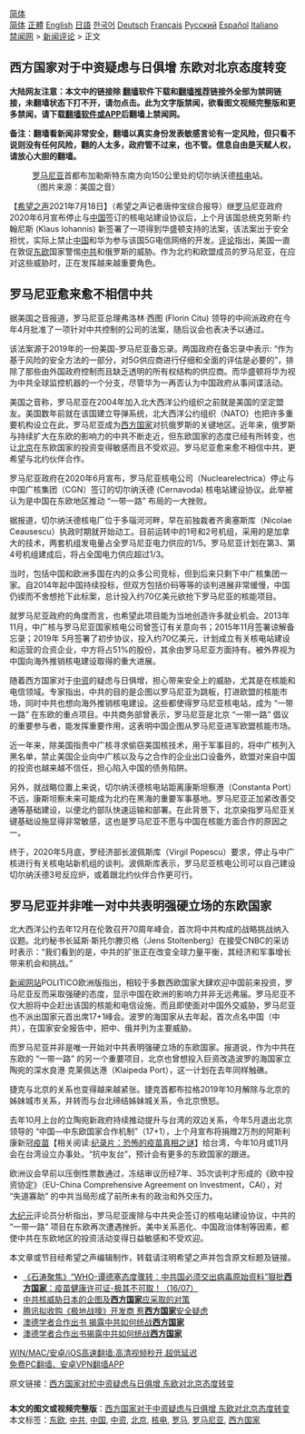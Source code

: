  <!-- 面包屑导航 --> <div class="breadcrumb"><!-- GTranslate: https://gtranslate.io/ -->  <div class="switcher notranslate">  <div class="selected">  <a href="#" onclick="return false;"> 简体</a>  </div>  <div class="option">  <a href="https://www.bannedbook.org" onclick="doGTranslate('zh-CN|zh-CN');jQuery('div.switcher div.selected a').html(jQuery(this).html());return false;" title="简体中文" class="nturl selected"> 简体</a>  <a href="https://www.bannedbook.org/zh-tw/" onclick="doGTranslate('zh-CN|zh-TW');jQuery('div.switcher div.selected a').html(jQuery(this).html());return false;" title="繁體中文" class="nturl"> 正體</a>  <a href="https://www.bannedbook.org/en/" onclick="doGTranslate('zh-CN|en');jQuery('div.switcher div.selected a').html(jQuery(this).html());return false;" title="English" class="nturl"> English</a>  <a href="https://www.bannedbook.org/ja/" onclick="doGTranslate('zh-CN|ja');jQuery('div.switcher div.selected a').html(jQuery(this).html());return false;" title="日本語" class="nturl"> 日語</a>  <a href="https://www.bannedbook.org/ko/" onclick="doGTranslate('zh-CN|ko');jQuery('div.switcher div.selected a').html(jQuery(this).html());return false;" title="한국어" class="nturl"> 한국어</a>  <a href="https://www.bannedbook.org/de/" onclick="doGTranslate('zh-CN|de');jQuery('div.switcher div.selected a').html(jQuery(this).html());return false;" title="Deutsch" class="nturl"> Deutsch</a>  <a href="https://www.bannedbook.org/fr/" onclick="doGTranslate('zh-CN|fr');jQuery('div.switcher div.selected a').html(jQuery(this).html());return false;" title="Français" class="nturl"> Français</a>  <a href="https://www.bannedbook.org/ru/" onclick="doGTranslate('zh-CN|ru');jQuery('div.switcher div.selected a').html(jQuery(this).html());return false;" title="Русский" class="nturl"> Русский</a>  <a href="https://www.bannedbook.org/es/" onclick="doGTranslate('zh-CN|es');jQuery('div.switcher div.selected a').html(jQuery(this).html());return false;" title="Español" class="nturl"> Español</a>  <a href="https://www.bannedbook.org/it/" onclick="doGTranslate('zh-CN|it');jQuery('div.switcher div.selected a').html(jQuery(this).html());return false;" title="Italiano" class="nturl"> Italiano</a>  </div>  </div>      <div class='breadcrumb-sub'><!-- Breadcrumb NavXT 6.3.0 --> <a href="https://www.bannedbook.org/" class="home">禁闻网</a> &gt; <a href="https://www.bannedbook.org/bnews/comments/" class="category">新闻评论</a> &gt; 正文</div></div><h2>西方国家对于中资疑虑与日俱增 东欧对北京态度转变</h2> <p class="notice"><b>大陆网友注意：本文中的链接除 <a href="https://github.com/bannedbook/fanqiang" >翻墙</a>软件下载和<a href="https://github.com/killgcd/justmysocks/blob/master/README.md">翻墙推荐</a>链接外全部为禁网链接，未翻墙状态下打不开，请勿点击。此为文字版禁闻，欲看图文视频完整版和更多禁闻，请下载<a href="https://github.com/bannedbook/fanqiang">翻墙软件或APP</a>后翻墙上禁闻网。</p><p>备注：翻墙看新闻非常安全，翻墙以真实身份发表敏感言论有一定风险，但只看不说则没有任何风险，翻的人太多，政府管不过来，也不管。信息自由是天赋人权，请放心大胆的翻墙。</b></p>  <div class="entry"> <figure><figcaption><a href="https://www.bannedbook.org/bnews/tag/%e7%bd%97%e9%a9%ac%e5%b0%bc%e4%ba%9a/" class="st_tag internal_tag" rel="tag" title="标签 罗马尼亚 下的日志">罗马尼亚</a>首都布加勒斯特东南方向150公里处的切尔纳沃德<a href="https://www.bannedbook.org/bnews/tag/%E6%A0%B8%E7%94%B5/" class="st_tag internal_tag" rel="tag" title="标签 核电 下的日志">核电</a>站。（图片来源：美国之音）</figcaption></figure> <p>【<span class='wp_keywordlink_affiliate'><a href="https://www.soundofhope.org" title="希望之声" target="_blank">希望之声</a></span>2021年7月18日】（希望之声记者唐仲宝综合报导）继<a href="https://www.bannedbook.org/bnews/tag/%e7%bd%97%e9%a9%ac/" class="st_tag internal_tag" rel="tag" title="标签 罗马 下的日志">罗马</a>尼亚政府2020年6月宣布停止与<span class='wp_keywordlink_affiliate'><a href="https://www.bannedbook.org/" title="中国" target="_blank">中国</a></span>签订的核电站建设协议后，上个月该国总统克劳斯·约翰尼斯 (Klaus Iohannis) 新签署了一项得到华盛顿支持的法案，该法案出于安全担忧，实际上禁止<a href="https://www.bannedbook.org/bnews/tag/%E4%B8%AD%E5%9B%BD/" class="st_tag internal_tag" rel="tag" title="标签 中国 下的日志">中国</a>和华为参与该国5G电信网络的开发。<span class='wp_keywordlink_affiliate'><a href="https://www.bannedbook.org/bnews/comments/" title="新闻评论" target="_blank">评论</a></span>指出，美国一直在敦促<a href="https://www.bannedbook.org/bnews/tag/%E4%B8%9C%E6%AC%A7/" class="st_tag internal_tag" rel="tag" title="标签 东欧 下的日志">东欧</a>国家警惕<a href="https://www.bannedbook.org/bnews/tag/%e4%b8%ad%e5%85%b1/" class="st_tag internal_tag" rel="tag" title="标签 中共 下的日志">中共</a>和俄罗斯的威胁。作为北约和欧盟成员的罗马尼亚，在应对这些威胁时，正在发挥越来越重要角色。</p> <h2><strong>罗马尼亚愈来愈不相信中共</strong></h2> <p>据美国之音报道，罗马尼亚总理弗洛林·西图 (Florin Citu) 领导的中间派政府在今年4月批准了一项针对中共控制的公司的法案，随后议会也表决予以通过。</p> <p>该法案源于2019年的一份美国-罗马尼亚备忘录。两国政府在备忘录中表示: “作为基于风险的安全方法的一部分，对5G供应商进行仔细和全面的评估是必要的”，排除了那些由外国政府控制而且缺乏透明的所有权结构的供应商。而华盛顿将华为视为中共全球监控机器的一个分支，尽管华为一再否认为中国政府从事间谍活动。</p> <p>美国之音称，罗马尼亚在2004年加入北大西洋公约组织之前就是美国的坚定盟友。美国数年前就在该国建立导弹系统，北大西洋公约组织（NATO）也把许多重要机构设立在此，罗马尼亚成为<a href="https://www.bannedbook.org/bnews/tag/%e8%a5%bf%e6%96%b9%e5%9b%bd%e5%ae%b6/" class="st_tag internal_tag" rel="tag" title="标签 西方国家 下的日志">西方国家</a>对抗俄罗斯的关键地区。近年来，俄罗斯与持续扩大在东欧的影响力的中共不断走近，但东欧国家的态度已经有所转变，也让<a href="https://www.bannedbook.org/bnews/tag/%e5%8c%97%e4%ba%ac/" class="st_tag internal_tag" rel="tag" title="标签 北京 下的日志">北京</a>在东欧国家的投资变得敏感而且不受欢迎。罗马尼亚愈来愈不相信中共，更希望与北约伙伴合作。</p> <p>罗马尼亚政府在2020年6月宣布，罗马尼亚核电公司（Nuclearelectrica）停止与中国广核集团（CGN）签订的切尔纳沃德 (Cernavoda) 核电站建设协议。此举被认为是中国在东欧地区推动 “一带一路” 布局的一大挫败。</p>  <p>据报道，切尔纳沃德核电厂位于多瑙河河畔，早在前独裁者齐奥塞斯库（​Nicolae Ceausescu）执政时期就开始动工。目前运转中的1号和2号机组，采用的是加拿大的技术，两套机组发电量占全罗马尼亚电力供应的1/5。罗马尼亚计划在第3、第4号机组建成后，将占全国电力供应超过1/3。</p> <p>当时，包括中国和欧洲多国在内的众多公司竞标，但到后来只剩下中广核集团一家。自2014年起中国持续投标，但双方包括价码等等的谈判进展非常缓慢，中国仍锲而不舍想抢下此标案，总计投入约70亿美元欲抢下罗马尼亚的核能项目。</p> <p>就罗马尼亚政府的角度而言，也希望此项目能为当地创造许多就业机会。2013年11月，中广核与罗马尼亚国家核电公司曾签订有关意向书；2015年11月签署谅解备忘录；2019年 5月签署了初步协议，投入约70亿美元，计划成立有关核电站建设和运营的合资企业，中方将占51%的股份，其余由罗马尼亚方面持有。被外界视为中国向海外推销核电建设取得的重大进展。</p> <p>随着西方国家对于<a href="https://www.bannedbook.org/bnews/tag/%E4%B8%AD%E8%B5%84/" class="st_tag internal_tag" rel="tag" title="标签 中资 下的日志">中资</a>的疑虑与日俱增，担心带来安全上的威胁，尤其是在核能和电信领域。专家指出，中共的目的是企图以罗马尼亚为跳板​​，打进欧盟的核能市场，同时中共也想向海外推销核电建设。这些都使得罗马尼亚核电站，成为 “一带一路” 在东欧的重点项目。中共商务部曾表示，罗马尼亚是北京 “一带一路” 倡议的重要参与者，能发挥重要作用，这表明中国企图从罗马尼亚进军欧盟核能市场。</p> <p>近一年来，除美国指责中广核寻求偷窃美国核技术，用于军事目的，将中广核列入黑名单，禁止美国企业向中广核以及与之合作的企业出口设备外，欧盟对来自中国的投资也越来越不信任，担心陷入中国的债务陷阱。</p>  <p>另外，就战略位置上来说，切尔纳沃德核电站距离康斯坦察港（Constanta Port）不远，康斯坦察未来可能成为北约在黑海的重要军事基地。罗马尼亚正加紧改善交通等基础建设，以便北约部队快速运输和部署。在此背景下，北京染指罗马尼亚关键基础设施显得非常敏感，这也是罗马尼亚不愿与中国在核能方面合作的原因之一。</p> <p>终于，2020年5月底，罗经济部长波佩斯库（Virgil Popescu）要求，停止与中广核进行有关核电站新机组的谈判。波佩斯库表示，罗马尼亚核电公司可以自己建设切尔纳沃德3号反应炉，或着跟北约伙伴合作更可行。</p> <h2><strong>罗马尼亚并非唯一对中共表明强硬立场的东欧国家</strong></h2> <p>北大西洋公约去年12月在伦敦召开70周年峰会，首次将中共构成的战略挑战纳入议题。北约秘书长延斯·斯托尔滕贝格（Jens Stoltenberg）在接受CNBC的采访时表示：“我们看到的是，中共的扩张正在改变全球力量平衡，其经济和军事增长带来机会和挑战。”</p> <p><span class='wp_keywordlink_affiliate'><a href="https://www.bannedbook.org/" title="新闻网站">新闻网站</a></span>POLITICO欧洲版指出，相较于多数西欧国家大肆欢迎中国前来投资，罗马尼亚反而采取强硬的态度，显示中国在欧洲的影响力并非无远弗届。罗马尼亚不仅大胆将中企赶出该国的核能和电信设施，而且即使面对中国外交威胁，罗马尼亚也不派出国家元首出席17+1峰会。波罗的海国家从去年起，首次点名中国（中共），在国家安全报告中，把中、俄并列为主要威胁。</p> <p>而罗马尼亚并非是唯一开始对中共表明强硬立场的东欧国家。报道说，作为中共在东欧的 “一带一路” 的另一个重要项目，北京也曾想投入巨资改造波罗的海国家立陶宛的深水良港 克莱佩达港（Klaipeda Port），这一计划在去年同样触礁。</p>  <p>捷克与北京的关系也变得越来越紧张。捷克首都布拉格2019年10月解除与北京的姊妹城市关系，并转而与台北缔结姊妹城关系，令北京愤怒。</p> <p>去年10月上台的立陶宛新政府持续推动提升与台湾的双边关系，今年5月退出北京领导的 “中国—中东欧国家合作机制”（17+1），上个月宣布将捐赠2万剂的阿斯利康新冠<span class='wp_keywordlink'><a href="https://www.bannedbook.org/bnews/tculture/20160630/551027.html" title="疫苗" target="_blank">疫苗</a></span>【相关阅读:<a href='https://www.bannedbook.org/bnews/topimagenews/20180408/925060.html' target='_blank'>纪录片：恐怖的疫苗真相之谜</a>】给台湾，今年10月或11月会在台湾设立办事处。“抗中友台”，预计会有更多的东欧国家的跟进。</p> <p>欧洲议会早前以压倒性票数通过，冻结审议历经7年、35次谈判才形成的《欧中投资协定》（EU-China Comprehensive Agreement on Investment，CAI），对 “失道寡助” 的中共当局形成了前所未有的政治和外交压力。</p> <p><span class='wp_keywordlink_affiliate'><a href="http://www.epochtimes.com/" title="大纪元" target="_blank">大纪元</a></span>评论员分析指出，罗马尼亚废除与中共央企签订的核电站建设协议，中共的 “一带一路” 项目在东欧再次遭遇挫折。美中关系恶化、中国政治体制等因素，都使中共在东欧地区的投资活动变得日益敏感和不受欢迎。</p> <p>本文章或节目经希望之声编辑制作，转载请注明希望之声并包含原文标题及链接。 </p>  <ul class='op-related-articles' title='相关阅读'> <li><a href='https://www.bannedbook.org/bnews/bannedvideo/20210717/1588608.html' target='_blank'>《石涛聚焦》“WHO-谭德塞态度骤转：中共国必须交出病毒原始资料”狠批<b>西方国家</b>：疫苗健康许可证-极其不可取！（16/07）</a></li> <li><a href='https://www.bannedbook.org/bnews/comments/20210716/1588111.html' target='_blank'>中共核威胁日本的企图及<b>西方国家</b>应采取的对策</a></li> <li><a href='https://www.bannedbook.org/bnews/finance/20210715/1587284.html' target='_blank'>腾讯拟收购《极地战嚎》开发商 惹<b>西方国家</b>安全疑虑</a></li> <li><a href='https://www.bannedbook.org/bnews/comments/20210708/1582451.html' target='_blank'>澳德学者合作出书 揭露中共如何统战<b>西方国家</b></a></li> <li><a href='https://www.bannedbook.org/bnews/baitai/20210707/1582341.html' target='_blank'>澳德学者合作出书揭露中共如何统战<b>西方国家</b></a></li> </ul> <p class="texttj"> <a href="https://github.com/bannedbook/fanqiang/wiki/V2ray%E6%9C%BA%E5%9C%BA" target="_blank">WIN/MAC/安卓/iOS高速翻墙:高清视频秒开,超低延迟</a><br/> <a href="https://github.com/bannedbook/fanqiang/wiki/%E7%A6%81%E9%97%BB%E7%BD%91%E5%AE%89%E5%8D%93%E7%BF%BB%E5%A2%99%E6%96%B0%E9%97%BBAPP" target="_blank">免费PC翻墙、安卓VPN翻墙APP</a></p><p>原文链接：<a class="src_link"  href="https://www.soundofhope.org/post/526754" target="_blank">西方国家对於中资疑虑与日俱增 东欧对北京态度转变</a></p><a name='sharetosocial'></a>  <div style="margin-bottom:5px;padding-bottom:5px;clear:both"> <div id="archive-pix-1" class="banner-ads"> <!-- AuctionX Display platform tag START --> <div id="26318x728x90x621x_ADSLOT2" clicktrack="%%CLICK_URL_ESC%%"></div> <!-- AuctionX Display platform tag END --> </div> <div id="archive-pix-2" class="banner-ads"> <!-- AuctionX Display platform tag START --> <div id="26315x300x250x621x_ADSLOT2" clicktrack="%%CLICK_URL_ESC%%"></div> <!-- AuctionX Display platform tag END --> </div> </div>    <div id="archive-pix-1" class="banner-ads"> <!-- AuctionX Display platform tag START --> <div id="26318x728x90x621x_ADSLOT3" clicktrack="%%CLICK_URL_ESC%%"></div> <!-- AuctionX Display platform tag END --> </div> <div><b>本文的图文或视频完整版</b>：<a href='https://www.bannedbook.org/bnews/comments/20210718/1589520.html'>西方国家对于中资疑虑与日俱增 东欧对北京态度转变</a></div>  </div><!--END ENTRY--> <div class="postfooter"> <div>本文标签：<a href="https://www.bannedbook.org/bnews/tag/%E4%B8%9C%E6%AC%A7/" rel="tag">东欧</a>, <a href="https://www.bannedbook.org/bnews/tag/%e4%b8%ad%e5%85%b1/" rel="tag">中共</a>, <a href="https://www.bannedbook.org/bnews/tag/%E4%B8%AD%E5%9B%BD/" rel="tag">中国</a>, <a href="https://www.bannedbook.org/bnews/tag/%E4%B8%AD%E8%B5%84/" rel="tag">中资</a>, <a href="https://www.bannedbook.org/bnews/tag/%e5%8c%97%e4%ba%ac/" rel="tag">北京</a>, <a href="https://www.bannedbook.org/bnews/tag/%E6%A0%B8%E7%94%B5/" rel="tag">核电</a>, <a href="https://www.bannedbook.org/bnews/tag/%e7%bd%97%e9%a9%ac/" rel="tag">罗马</a>, <a href="https://www.bannedbook.org/bnews/tag/%e7%bd%97%e9%a9%ac%e5%b0%bc%e4%ba%9a/" rel="tag">罗马尼亚</a>, <a href="https://www.bannedbook.org/bnews/tag/%e8%a5%bf%e6%96%b9%e5%9b%bd%e5%ae%b6/" rel="tag">西方国家</a></div>  </div><!--END POSTFOOTER--> 